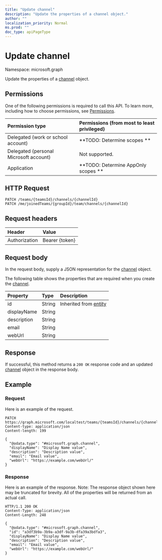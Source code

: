 ```yaml
---
title: "Update channel"
description: "Update the properties of a channel object."
author: ""
localization_priority: Normal
ms.prod: ""
doc_type: apiPageType
---
```


# Update channel

Namespace: microsoft.graph

Update the properties of a [channel](../resources/channel.md) object.

## Permissions
One of the following permissions is required to call this API. To learn more, including how to choose permissions, see [Permissions](/concepts/permissions-reference.md).

|Permission type|Permissions (from most to least privileged)|
|:---|:---|
|Delegated (work or school account)|**TODO: Determine scopes **|
|Delegated (personal Microsoft account)|Not supported.|
|Application|**TODO: Determine AppOnly scopes **|

## HTTP Request
<!-- {
  "blockType": "ignored"
}
-->
``` http
PATCH /teams/{teamsId}/channels/{channelId}
PATCH /me/joinedTeams/{groupId}/team/channels/{channelId}
```

## Request headers
|Header|Value|
|:---|:---|
|Authorization|Bearer {token}|

## Request body
In the request body, supply a JSON representation for the [channel](../resources/channel.md) object.

The following table shows the properties that are required when you create the [channel](../resources/channel.md).

|Property|Type|Description|
|:---|:---|:---|
|id|String| Inherited from [entity](../resources/entity.md)|
|displayName|String||
|description|String||
|email|String||
|webUrl|String||



## Response
If successful, this method returns a `200 OK` response code and an updated [channel](../resources/channel.md) object in the response body.

## Example

### Request
Here is an example of the request.
<!-- {
  "blockType": "request",
  "name": "update_channel"
}
-->
``` http
PATCH https://graph.microsoft.com/localtest/teams/{teamsId}/channels/{channelId}
Content-type: application/json
Content-length: 199

{
  "@odata.type": "#microsoft.graph.channel",
  "displayName": "Display Name value",
  "description": "Description value",
  "email": "Email value",
  "webUrl": "https://example.com/webUrl/"
}
```

### Response
Here is an example of the response. Note: The response object shown here may be truncated for brevity. All of the properties will be returned from an actual call.
<!-- {
  "blockType": "response",
  "truncated": true
}
-->
``` http
HTTP/1.1 200 OK
Content-Type: application/json
Content-Length: 248

{
  "@odata.type": "#microsoft.graph.channel",
  "id": "a3df3b9a-3b9a-a3df-9a3b-dfa39a3bdfa3",
  "displayName": "Display Name value",
  "description": "Description value",
  "email": "Email value",
  "webUrl": "https://example.com/webUrl/"
}
```

